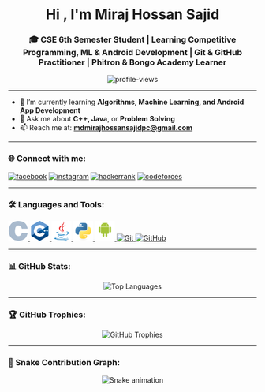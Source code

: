 <h1 align="center">Hi , I'm Miraj Hossan Sajid</h1>

<h3 align="center">🎓 CSE 6th Semester Student | Learning Competitive Programming, ML & Android Development | Git & GitHub Practitioner | Phitron & Bongo Academy Learner</h3>

<p align="center">
  <img src="https://komarev.com/ghpvc/?username=mdmirajhossansajid&label=Profile%20views&color=0e75b6&style=flat" alt="profile-views" />
</p>

---

- 🌱 I’m currently learning **Algorithms, Machine Learning, and Android App Development**
- 💬 Ask me about **C++, Java**, or **Problem Solving**
- 📫 Reach me at: **mdmirajhossansajidpc@gmail.com**

---

### 🌐 Connect with me:
<p align="left">
  <a href="https://www.facebook.com/mirajhossain.sajid/" target="blank"><img align="center" src="https://raw.githubusercontent.com/rahuldkjain/github-profile-readme-generator/master/src/images/icons/Social/facebook.svg" alt="facebook" height="30" width="40" /></a>
  <a href="https://www.instagram.com/mirajhossain.sajid/" target="blank"><img align="center" src="https://raw.githubusercontent.com/rahuldkjain/github-profile-readme-generator/master/src/images/icons/Social/instagram.svg" alt="instagram" height="30" width="40" /></a>
  <a href="https://www.hackerrank.com/mdmirajhossansa1" target="blank"><img align="center" src="https://raw.githubusercontent.com/rahuldkjain/github-profile-readme-generator/master/src/images/icons/Social/hackerrank.svg" alt="hackerrank" height="30" width="40" /></a>
  <a href="https://codeforces.com/profile/paradoxical_sajid" target="blank"><img align="center" src="https://raw.githubusercontent.com/rahuldkjain/github-profile-readme-generator/master/src/images/icons/Social/codeforces.svg" alt="codeforces" height="30" width="40" /></a>
</p>

---

### 🛠️ Languages and Tools:
<p align="left">
  <a href="https://www.cprogramming.com/" target="_blank"> <img src="https://raw.githubusercontent.com/devicons/devicon/master/icons/c/c-original.svg" alt="C" width="40" height="40"/> </a>
  <a href="https://www.w3schools.com/cpp/" target="_blank"> <img src="https://raw.githubusercontent.com/devicons/devicon/master/icons/cplusplus/cplusplus-original.svg" alt="C++" width="40" height="40"/> </a>
  <a href="https://www.java.com" target="_blank"> <img src="https://raw.githubusercontent.com/devicons/devicon/master/icons/java/java-original.svg" alt="Java" width="40" height="40"/> </a>
  <a href="https://www.python.org" target="_blank"> <img src="https://raw.githubusercontent.com/devicons/devicon/master/icons/python/python-original.svg" alt="Python" width="40" height="40"/> </a>
  <a href="https://developer.android.com" target="_blank"> <img src="https://raw.githubusercontent.com/devicons/devicon/master/icons/android/android-original-wordmark.svg" alt="Android" width="40" height="40"/> </a>
  <a href="https://git-scm.com/" target="_blank"> <img src="https://www.vectorlogo.zone/logos/git-scm/git-scm-icon.svg" alt="Git" width="40" height="40"/> </a>
  <a href="https://github.com/" target="_blank"> <img src="https://cdn.jsdelivr.net/gh/devicons/devicon/icons/github/github-original.svg" alt="GitHub" width="40" height="40"/> </a>
</p>

---

### 📊 GitHub Stats:
<p align="center">
  <img src="https://github-readme-stats.vercel.app/api/top-langs?username=mdmirajhossansajid&show_icons=true&locale=en&layout=compact&theme=github_dark" alt="Top Languages" />
</p>

---

### 🏆 GitHub Trophies:
<p align="center">
  <img src="https://github-profile-trophy.vercel.app/?username=mdmirajhossansajid&theme=monokai&margin-w=10&margin-h=10" alt="GitHub Trophies" />
</p>

---

### 🐍 Snake Contribution Graph:
<p align="center">
  <img src="https://github.com/mdmirajhossansajid/mdmirajhossansajid/blob/output/github-contribution-grid-snake.svg" alt="Snake animation" />
</p>
